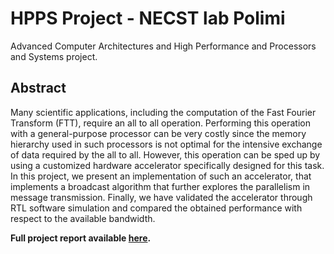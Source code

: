 # HPPS Project - NECST lab Polimi
Advanced Computer Architectures and High Performance and Processors and Systems project. <br>


## Abstract
Many scientific applications, including the computation of the Fast Fourier Transform (FTT),
require an all to all operation. Performing this operation with a general-purpose processor can be
very costly since the memory hierarchy used in such processors is not optimal for the intensive
exchange of data required by the all to all. However, this operation can be sped up by using a
customized hardware accelerator specifically designed for this task. In this project, we present
an implementation of such an accelerator, that implements a broadcast algorithm that further
explores the parallelism in message transmission. Finally, we have validated the accelerator through
RTL software simulation and compared the obtained performance with respect to the available
bandwidth. 


**Full project report available [here](./HppsProject-All-to-all.pdf).**

